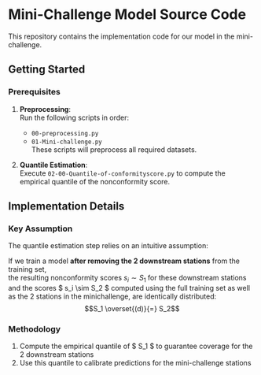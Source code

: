 # Mini-Challenge Model Source Code

This repository contains the implementation code for our model in the mini-challenge.

## Getting Started

### Prerequisites
1. **Preprocessing**:  
   Run the following scripts in order:
   - `00-preprocessing.py`
   - `01-Mini-challenge.py`  
   These scripts will preprocess all required datasets.

2. **Quantile Estimation**:  
   Execute `02-00-Quantile-of-conformityscore.py` to compute the empirical quantile of the nonconformity score.  

## Implementation Details

### Key Assumption
The quantile estimation step relies on an intuitive assumption:

If we train a model **after removing the 2 downstream stations** from the training set,  
the resulting nonconformity scores $s_i \sim S_1$ for these downstream stations  
and the scores $ s_i \sim S_2 $ computed using the full training set as well as the 2 stations in the minichallenge, are identically distributed:  
$$S_1 \overset{(d)}{=} S_2$$


### Methodology
1. Compute the empirical quantile of $ S_1 $ to guarantee coverage for the 2 downstream stations
2. Use this quantile to calibrate predictions for the mini-challenge stations
